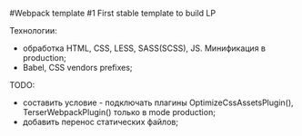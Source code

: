 #Webpack template #1
First stable template to build LP

Технологии:
* обработка HTML, CSS, LESS, SASS(SCSS), JS. Минификация в production;
* Babel, CSS vendors prefixes;

TODO:
* составить условие - подключать плагины OptimizeCssAssetsPlugin(), TerserWebpackPlugin() только в mode production;
* добавить перенос статических файлов; 